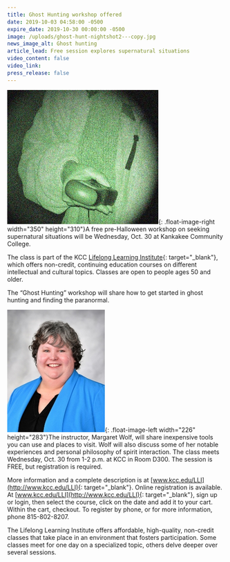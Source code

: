 ```yaml
---
title: Ghost Hunting workshop offered
date: 2019-10-03 04:58:00 -0500
expire_date: 2019-10-30 00:00:00 -0500
image: /uploads/ghost-hunt-nightshot2---copy.jpg
news_image_alt: Ghost hunting
article_lead: Free session explores supernatural situations
video_content: false
video_link:
press_release: false
---
```


![](/uploads/ghost-hunt-nightshot2---copy.jpg){: .float-image-right width="350" height="310"}A free pre-Halloween workshop on seeking supernatural situations will be Wednesday, Oct. 30 at Kankakee Community College.

The class is part of the KCC [Lifelong Learning Institute](http://www.kcc.edu/LLI){: target="_blank"}, which offers non-credit, continuing education courses on different intellectual and cultural topics. Classes are open to people ages 50 and older.&nbsp;

The “Ghost Hunting” workshop will share how to get started in ghost hunting and finding the paranormal.

![](/uploads/margaret-wolf-dsc-4857.jpg){: .float-image-left width="226" height="283"}The instructor, Margaret Wolf, will share inexpensive tools you can use and places to visit. Wolf will also discuss some of her notable experiences and personal philosophy of spirit interaction. The class meets Wednesday, Oct. 30 from 1-2 p.m. at KCC in Room D300. The session is FREE, but registration is required.

More information and a complete description is at [www.kcc.edu/LLI](http://www.kcc.edu/LLI){: target="_blank"}. Online registration is available. At [www.kcc.edu/LLI](http://www.kcc.edu/LLI){: target="_blank"}, sign up or login, then select the course, click on the date and add it to your cart. Within the cart, checkout. To register by phone, or for more information, phone 815-802-8207.

The Lifelong Learning Institute offers affordable, high-quality, non-credit classes that take place in an environment that fosters participation. Some classes meet for one day on a specialized topic, others delve deeper over several sessions.